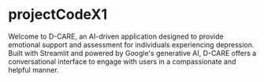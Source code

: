 # projectCodeX1
Welcome to D-CARE, an AI-driven application designed to provide emotional support and assessment for individuals experiencing depression. Built with Streamlit and powered by Google's generative AI, D-CARE offers a conversational interface to engage with users in a compassionate and helpful manner.
